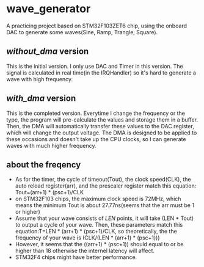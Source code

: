 # wave_generator
A practicing project based on STM32F103ZET6 chip, using the onboard DAC to generate some waves(Sine, Ramp, Trangle, Square).  
## *without_dma* version
This is the initial version. I only use DAC and Timer in this version. The signal is calculated in real time(in the IRQHandler) so it's hard to generate a wave with high frequency.  
## *with_dma* version
This is the completed version. Everytime I change the frequency or the type, the program will pre-calculate the values and storage them in a buffer. Then, the DMA will automatically transfer these values to the DAC register, which will change the output voltage. The DMA is designed to be applied to these occasions and doesn't take up the CPU clocks, so I can generate waves with much higher frequency.
## about the freqency
+ As for the timer, the cycle of timeout(Tout), the clock speed(CLK), the auto reload register(arr), and the prescaler register match this equation: Tout=(arr+1) * (psc+1)/CLK  
+ on STM32F103 chips, the maximum clock speed is 72MHz, which means the minimum Tout is about 27.77ns(seems that the arr must be 1 or higher)  
+ Assume that your wave consists of *LEN* points, it will take (LEN * Tout) to output a cycle of your wave. Then, these parameters match this equation:T=LEN * (arr+1) * (psc+1)/CLK, so theoretically, the the frequency of your wave is (CLK/(LEN * (arr+1) * (psc+1)))
+ However, it seems that the ((arr+1) * (psc+1)) should equal to or be higher than 18 otherwise the internel latency will affect.
+ STM32F4 chips might have better performance.
